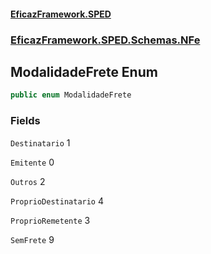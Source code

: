 #### [EficazFramework.SPED](EficazFrameworkSPED.md 'EficazFramework SPED')
### [EficazFramework.SPED.Schemas.NFe](EficazFramework.SPED.Schemas.NFe.md 'EficazFramework.SPED.Schemas.NFe')

## ModalidadeFrete Enum

```csharp
public enum ModalidadeFrete
```
### Fields

<a name='EficazFramework.SPED.Schemas.NFe.ModalidadeFrete.Destinatario'></a>

`Destinatario` 1

<a name='EficazFramework.SPED.Schemas.NFe.ModalidadeFrete.Emitente'></a>

`Emitente` 0

<a name='EficazFramework.SPED.Schemas.NFe.ModalidadeFrete.Outros'></a>

`Outros` 2

<a name='EficazFramework.SPED.Schemas.NFe.ModalidadeFrete.ProprioDestinatario'></a>

`ProprioDestinatario` 4

<a name='EficazFramework.SPED.Schemas.NFe.ModalidadeFrete.ProprioRemetente'></a>

`ProprioRemetente` 3

<a name='EficazFramework.SPED.Schemas.NFe.ModalidadeFrete.SemFrete'></a>

`SemFrete` 9